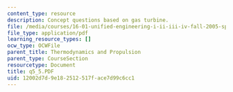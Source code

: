 ```yaml
---
content_type: resource
description: Concept questions based on gas turbine.
file: /media/courses/16-01-unified-engineering-i-ii-iii-iv-fall-2005-spring-2006/12002d7d9e182512517face7d99c6cc1_q5_5.PDF
file_type: application/pdf
learning_resource_types: []
ocw_type: OCWFile
parent_title: Thermodynamics and Propulsion
parent_type: CourseSection
resourcetype: Document
title: q5_5.PDF
uid: 12002d7d-9e18-2512-517f-ace7d99c6cc1
---
```

